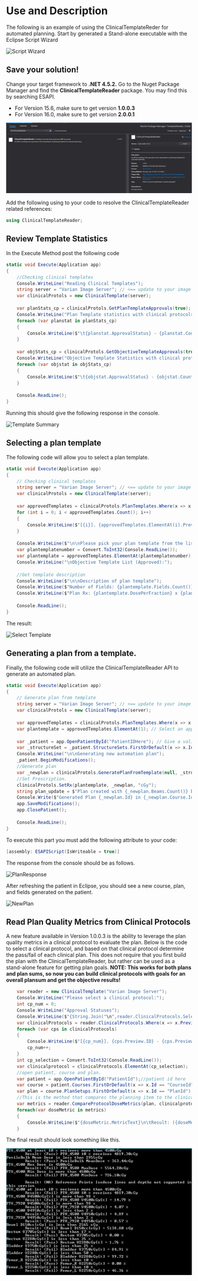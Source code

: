 # Use and Description
The following is an example of using the ClinicalTemplateReder for automated planning. 
Start by generated a Stand-alone executable with the Eclipse Script Wizard

![Script Wizard](ClinicalTemplateReader/DescriptionImages/ScriptWizard.JPG)

## Save your solution!
Change your target framework to **.NET 4.5.2.**
Go to the Nuget Package Manager and find the **ClinicalTemplateReader** package. You may find this by searching ESAPI. 
* For Version 15.6, make sure to get version **1.0.0.3**
* For Version 16.0, make sure to get version **2.0.0.1**

![Nuget](ClinicalTemplateReader/DescriptionImages/NugetPackage.JPG)

Add the following using to your code to resolve the ClinicalTemplateReader related references:
```csharp
using ClinicalTemplateReader;
```

## Review Template Statistics
In the Execute Method post the following code 

```csharp
static void Execute(Application app)
{
    //Checking clinical templates
    Console.WriteLine("Reading Clinical Templates");
    string server = "Varian Image Server"; // <== update to your image server address e.g. "localhost", "10.11.12.13"
    var clinicalProtols = new ClinicalTemplate(server);

    var planStats_cp = clinicalProtols.GetPlanTemplateApprovals(true);
    Console.WriteLine("Plan Template statistics with clinical protocols");            
    foreach (var planstat in planStats_cp)
    {
        Console.WriteLine($"\t{planstat.ApprovalStatus} - {planstat.Count}");
    }

    var objStats_cp = clinicalProtols.GetObjectiveTemplateApprovals(true);
    Console.WriteLine("Objective Template Statistics with clinical protocols");
    foreach (var objstat in objStats_cp)
    {
        Console.WriteLine($"\t{objstat.ApprovalStatus} - {objstat.Count}");
    }

    Console.ReadLine();
}
```

Running this should give the following response in the console.

![Template Summary](ClinicalTemplateReader/DescriptionImages/ApprovedTemplates.JPG)

## Selecting a plan template
The following code will allow you to select a plan template.

```csharp
static void Execute(Application app)
{
    // Checking clinical templates
    string server = "Varian Image Server"; // <== update to your image server address e.g. "localhost", "10.11.12.13"
    var clinicalProtols = new ClinicalTemplate(server);

    var approvedTemplates = clinicalProtols.PlanTemplates.Where(x => x.Preview.ApprovalStatus.Contains("Approved")).ToList();
    for (int i = 0; i < approvedTemplates.Count(); i++)
    {
        Console.WriteLine($"[{i}]. {approvedTemplates.ElementAt(i).Preview.ID} - {approvedTemplates.ElementAt(i).Preview.LastModified}");
    }

    Console.WriteLine($"\n\nPlease pick your plan template from the list (0 - {approvedTemplates.Count() - 1}):");
    var plantemplatenumber = Convert.ToInt32(Console.ReadLine());
    var plantemplate = approvedTemplates.ElementAt(plantemplatenumber);
    Console.WriteLine("\nObjective Template List (Approved):");

    //Get template description
    Console.WriteLine($"\n\nDescription of plan template");
    Console.WriteLine($"Number of Fields: {plantemplate.Fields.Count()}");
    Console.WriteLine($"Plan Rx: {plantemplate.DosePerFraction} x {plantemplate.FractionCount}");

    Console.ReadLine();
}
```

The result:

![Select Template](ClinicalTemplateReader/DescriptionImages/PickATemplate.JPG)

## Generating a plan from a template.
Finally, the following code will utilize the ClinicalTemplateReader API to generate an automated plan.

```csharp
static void Execute(Application app)
{
    // Generate plan from template
    string server = "Varian Image Server"; // <== update to your image server address e.g. "localhost", "10.11.12.13"
    var clinicalProtols = new ClinicalTemplate(server);

    var approvedTemplates = clinicalProtols.PlanTemplates.Where(x => x.Preview.ApprovalStatus.Contains("Approved")).ToList();
    var plantemplate = approvedTemplates.ElementAt(1); // Select an approved plan template

    var _patient = app.OpenPatientById("PatientIDHere"); // Give a valid PatientID1 
    var _structureSet = _patient.StructureSets.FirstOrDefault(x => x.Id == "ROI");
    Console.WriteLine("\n\nGenerating new automation plan");
    _patient.BeginModifications();
    //Generate plan
    var _newplan = clinicalProtols.GeneratePlanFromTemplate(null, _structureSet, plantemplate, null);
    //Set Prescription.
    clinicalProtols.SetRx(plantemplate, _newplan, "cGy");
    string plan_update = $"Plan created with {_newplan.Beams.Count()} beams";
    Console.Write($"Generated Plan {_newplan.Id} in {_newplan.Course.Id}\n{plan_update}\nPlan Rx: {_newplan.TotalDose} in {_newplan.NumberOfFractions}fx");
    app.SaveModifications();
    app.ClosePatient();

    Console.ReadLine();
}
```
To execute this part you must add the following attribute to your code:
```csharp
[assembly: ESAPIScript(IsWriteable = true)]
```

The response from the console should be as follows. 

![PlanResponse](ClinicalTemplateReader/DescriptionImages/PlanGenerated.JPG)

After refreshing the patient in Eclipse, you should see a new course, plan, and fields generated on the patient.

![NewPlan](ClinicalTemplateReader/DescriptionImages/NewPlanGenerated.JPG)

## Read Plan Quality Metrics from Clinical Protocols
A new feature available in Version 1.0.0.3 is the ability to leverage the plan quality metrics in a clinical protocol to evaluate the plan. Below is the code to select a clinical protocol, and based on that clinical protocol determine the pass/fail of each clinical plan.
This does not require that you first build the plan with the ClinicalTemplateReader, but rather can be used as a stand-alone feature for getting plan goals.
**NOTE: This works for both plans and plan sums, so now you can build clinical protocols with goals for an overall plansum and get the objective results!**
```csharp
    var reader = new ClinicalTemplate("Varian Image Server");
    Console.WriteLine("Please select a clinical protocol:");
    int cp_num = 0;
    Console.WriteLine("Approval Statuses");
    Console.WriteLine($"{String.Join("\n",reader.ClinicalProtocols.Select(x=>x.Preview.ApprovalStatus).Distinct())}");
    var clinicalProtocols = reader.ClinicalProtocols.Where(x => x.Preview.ApprovalStatus == "Approved");
    foreach (var cps in clinicalProtocols)
    {
        Console.WriteLine($"[{cp_num}]. {cps.Preview.ID} - {cps.Preview.TreatmentSite}: {cps.Preview.LastModified}");
        cp_num++;
    }
    int cp_selection = Convert.ToInt32(Console.ReadLine());
    var clinicalprotocol = clinicalProtocols.ElementAt(cp_selection);
    //open patient, course and plan.
    var patient = app.OpenPatientById("PatientId");//patient id here
    var course = patient.Courses.FirstOrDefault(x => x.Id == "CourseId");//course id here
    var plan = course.PlanSetups.FirstOrDefault(x => x.Id == "PlanId");//plan id here
    //This is the method that compares the planning item to the clinical protocol.
    var metrics = reader.CompareProtocolDoseMetrics(plan, clinicalprotocol);
    foreach(var doseMetric in metrics)
    {
        Console.WriteLine($"{doseMetric.MetricText}\n\tResult: ({doseMetric.Pass}) {doseMetric.ResultText}");
    }
```
The final result should look something like this.

![NewPlan](ClinicalTemplateReader/DescriptionImages/DoseMetricResult.JPG)
